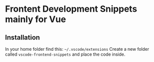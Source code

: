 # Frontent Development Snippets mainly for Vue

## Installation

In your home folder find this: `~/.vscode/extensions`
Create a new folder called `vscode-frontend-snippets` and place the code inside.
